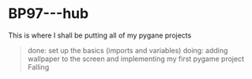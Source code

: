# BP97---hub
This is where I shall be putting all of my pygane projects

> done: set up the basics (imports and variables) 
> doing: adding wallpaper to the screen and implementing my first pygame project Falling
